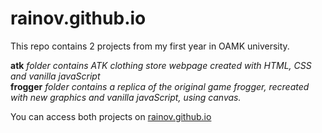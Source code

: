 # rainov.github.io
This repo contains 2 projects from my first year in OAMK university.

**atk** *folder contains ATK clothing store webpage created with HTML, CSS and vanilla javaScript*   
**frogger** *folder contains a replica of the original game frogger, recreated with new graphics and vanilla javaScript, using canvas.*

You can access both projects on [rainov.github.io](https://www.rainov.github.io/)
